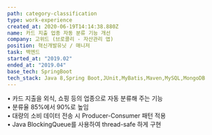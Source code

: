 ```yaml
---
path: category-classification
type: work-experience
created_at: 2020-06-19T14:14:38.880Z
name: 카드 지출 업종 자동 분류 기능 개선
company: 고위드 (브로콜리 - 자산관리 앱)
position: 혁신개발유닛 / 매니저
task: 백엔드
started_at: "2019.02"
ended_at: "2019.04"
base_tech: SpringBoot
tech_stack: Java 8,Spring Boot,JUnit,MyBatis,Maven,MySQL,MongoDB
---
```

• 카드 지출을 외식, 쇼핑 등의 업종으로 자동 분류해 주는 기능<br/>
• 분류율 85%에서 90%로 높임<br/>
• 대량의 소비 데이터 전송 시 Producer-Consumer 패턴 적용<br/>
• Java BlockingQueue를 사용하여 thread-safe 하게 구현
